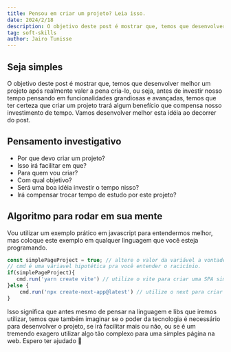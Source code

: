 ```yaml
---
title: Pensou em criar um projeto? Leia isso.
date: 2024/2/18
description: O objetivo deste post é mostrar que, temos que desenvolver melhor um projeto após realmente valer a pena cria-lo...
tag: soft-skills
author: Jairo Tunisse
---
```


## Seja simples

O objetivo deste post é mostrar que, temos que desenvolver melhor um projeto após realmente valer a pena cria-lo, ou seja, antes de investir nosso tempo pensando em funcionalidades grandiosas e avançadas, temos que ter certeza que criar um projeto trará algum benefício que compensa nosso investimento de tempo. Vamos desenvolver melhor esta idéia ao decorrer do post.

## Pensamento investigativo

- Por que devo criar um projeto?
- Isso irá facilitar em que?
- Para quem vou criar?
- Com qual objetivo?
- Será uma boa idéia investir o tempo nisso?
- Irá compensar trocar tempo de estudo por este projeto?

## Algoritmo para rodar em sua mente

Vou utilizar um exemplo prático em javascript para entendermos melhor, mas coloque este exemplo em qualquer linguagem que você esteja programando. 

```jsx
const simplePageProject = true; // altere o valor da variável a vontade.
// cmd é uma váriavel hipotética pra você entender o racicínio. 
if(simplePageProject){
   cmd.run('yarn create vite') // utilize o vite para criar uma SPA simples
}else {
	cmd.run('npx create-next-app@latest') // utilize o next para criar uma página SSR
}
```

Isso significa que antes mesmo de pensar na linguagem e libs que iremos utilizar, temos que também imaginar se o poder da tecnologia é necessário para desenvolver o projeto, se irá facilitar mais ou não, ou se é um tremendo exagero utilizar algo tão complexo para uma simples página na web. Espero ter ajudado 🙂